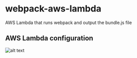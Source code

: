 # webpack-aws-lambda
AWS Lambda that runs webpack and output the bundle.js file

## AWS Lambda configuration

![alt text](https://github.com/lucamezzalira/webpack-aws-lambda/raw/master/config.png "aws lambda configuration")